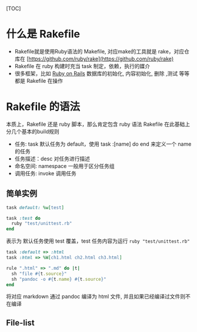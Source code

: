[TOC]

# 什么是 Rakefile

- Rakefile就是使用Ruby语法的 Makefile, 对应make的工具就是 rake，对应仓库在 [https://github.com/ruby/rake](https://github.com/ruby/rake)
- Rakefile 在 ruby 构建时充当 task 制定，依赖，执行的媒介
- 很多框架，比如 [Ruby on Rails](https://github.com/rails/rails) 数据库的初始化, 内容初始化, 删除 ,测试 等等都是 Rakefile 在操作

# Rakefile 的语法

本质上，Rakefile 还是 ruby 脚本，那么肯定包含 ruby 语法
Rakefile 在此基础上分几个基本的build规则
- 任务:  task 默认任务为 default，使用 task :[name] do end 来定义一个 name 的任务
- 任务描述：desc 对任务进行描述
- 命名空间: namespace 一般用于区分任务组
- 调用任务: invoke 调用任务

## 简单实例

```ruby
task default: %w[test]

task :test do
  ruby "test/unittest.rb"
end
```
表示为 默认任务使用 test 覆盖，test 任务内容为运行 `ruby "test/unittest.rb"`


```ruby
task :default => :html
task :html => %W[ch1.html ch2.html ch3.html]

rule ".html" => ".md" do |t|
  sh "file #{t.source}"
  sh "pandoc -o #{t.name} #{t.source}"
end
```
将对应 markdown 通过 pandoc 编译为 html 文件, 并且如果已经编译过文件则不在编译

## File-list